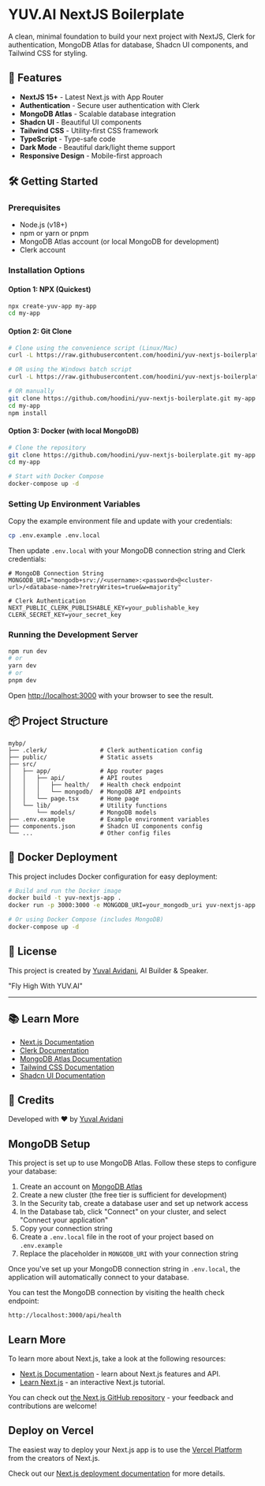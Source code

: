 # YUV.AI NextJS Boilerplate

A clean, minimal foundation to build your next project with NextJS, Clerk for authentication, MongoDB Atlas for database, Shadcn UI components, and Tailwind CSS for styling.

## 🚀 Features

- **NextJS 15+** - Latest Next.js with App Router
- **Authentication** - Secure user authentication with Clerk
- **MongoDB Atlas** - Scalable database integration
- **Shadcn UI** - Beautiful UI components
- **Tailwind CSS** - Utility-first CSS framework
- **TypeScript** - Type-safe code
- **Dark Mode** - Beautiful dark/light theme support
- **Responsive Design** - Mobile-first approach

## 🛠️ Getting Started

### Prerequisites

- Node.js (v18+)
- npm or yarn or pnpm
- MongoDB Atlas account (or local MongoDB for development)
- Clerk account

### Installation Options

#### Option 1: NPX (Quickest)

```bash
npx create-yuv-app my-app
cd my-app
```

#### Option 2: Git Clone

```bash
# Clone using the convenience script (Linux/Mac)
curl -L https://raw.githubusercontent.com/hoodini/yuv-nextjs-boilerplate/main/install.sh | bash

# OR using the Windows batch script
curl -L https://raw.githubusercontent.com/hoodini/yuv-nextjs-boilerplate/main/install.bat -o install.bat && install.bat

# OR manually
git clone https://github.com/hoodini/yuv-nextjs-boilerplate.git my-app
cd my-app
npm install
```

#### Option 3: Docker (with local MongoDB)

```bash
# Clone the repository
git clone https://github.com/hoodini/yuv-nextjs-boilerplate.git my-app
cd my-app

# Start with Docker Compose
docker-compose up -d
```

### Setting Up Environment Variables

Copy the example environment file and update with your credentials:

```bash
cp .env.example .env.local
```

Then update `.env.local` with your MongoDB connection string and Clerk credentials:

```env
# MongoDB Connection String
MONGODB_URI="mongodb+srv://<username>:<password>@<cluster-url>/<database-name>?retryWrites=true&w=majority"

# Clerk Authentication
NEXT_PUBLIC_CLERK_PUBLISHABLE_KEY=your_publishable_key
CLERK_SECRET_KEY=your_secret_key
```

### Running the Development Server

```bash
npm run dev
# or
yarn dev
# or
pnpm dev
```

Open [http://localhost:3000](http://localhost:3000) with your browser to see the result.

## 📦 Project Structure

```
mybp/
├── .clerk/               # Clerk authentication config
├── public/               # Static assets
├── src/
│   ├── app/              # App router pages
│   │   ├── api/          # API routes
│   │   │   ├── health/   # Health check endpoint
│   │   │   └── mongodb/  # MongoDB API endpoints
│   │   └── page.tsx      # Home page
│   └── lib/              # Utility functions
│       └── models/       # MongoDB models
├── .env.example          # Example environment variables
├── components.json       # Shadcn UI components config
└── ...                   # Other config files
```

## 🐳 Docker Deployment

This project includes Docker configuration for easy deployment:

```bash
# Build and run the Docker image
docker build -t yuv-nextjs-app .
docker run -p 3000:3000 -e MONGODB_URI=your_mongodb_uri yuv-nextjs-app

# Or using Docker Compose (includes MongoDB)
docker-compose up -d
```

## 📝 License

This project is created by [Yuval Avidani](https://linktr.ee/yuvaladani), AI Builder & Speaker.

"Fly High With YUV.AI"

---

## 📚 Learn More

- [Next.js Documentation](https://nextjs.org/docs)
- [Clerk Documentation](https://clerk.com/docs)
- [MongoDB Atlas Documentation](https://www.mongodb.com/docs/atlas/)
- [Tailwind CSS Documentation](https://tailwindcss.com/docs)
- [Shadcn UI Documentation](https://ui.shadcn.com/docs)

## 🙏 Credits

Developed with ❤️ by [Yuval Avidani](https://linktr.ee/yuvaladani)

## MongoDB Setup

This project is set up to use MongoDB Atlas. Follow these steps to configure your database:

1. Create an account on [MongoDB Atlas](https://www.mongodb.com/cloud/atlas/register)
2. Create a new cluster (the free tier is sufficient for development)
3. In the Security tab, create a database user and set up network access
4. In the Database tab, click "Connect" on your cluster, and select "Connect your application"
5. Copy your connection string
6. Create a `.env.local` file in the root of your project based on `.env.example`
7. Replace the placeholder in `MONGODB_URI` with your connection string

Once you've set up your MongoDB connection string in `.env.local`, the application will automatically connect to your database.

You can test the MongoDB connection by visiting the health check endpoint:
```
http://localhost:3000/api/health
```

## Learn More

To learn more about Next.js, take a look at the following resources:

- [Next.js Documentation](https://nextjs.org/docs) - learn about Next.js features and API.
- [Learn Next.js](https://nextjs.org/learn) - an interactive Next.js tutorial.

You can check out [the Next.js GitHub repository](https://github.com/vercel/next.js) - your feedback and contributions are welcome!

## Deploy on Vercel

The easiest way to deploy your Next.js app is to use the [Vercel Platform](https://vercel.com/new?utm_medium=default-template&filter=next.js&utm_source=create-next-app&utm_campaign=create-next-app-readme) from the creators of Next.js.

Check out our [Next.js deployment documentation](https://nextjs.org/docs/app/building-your-application/deploying) for more details.
